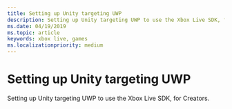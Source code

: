 ```yaml
---
title: Setting up Unity targeting UWP
description: Setting up Unity targeting UWP to use the Xbox Live SDK, for Creators.
ms.date: 04/19/2019
ms.topic: article
keywords: xbox live, games
ms.localizationpriority: medium
---
```


# Setting up Unity targeting UWP

Setting up Unity targeting UWP to use the Xbox Live SDK, for Creators.
